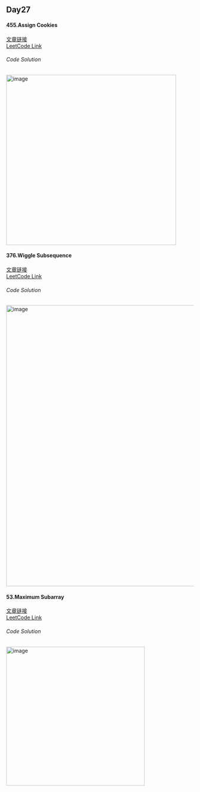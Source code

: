 ## Day27  

#### 455.Assign Cookies  
[文章链接](https://programmercarl.com/0455.%E5%88%86%E5%8F%91%E9%A5%BC%E5%B9%B2.html)  
[LeetCode Link](https://leetcode.com/problems/assign-cookies/description/)  

###### Code Solution  
<img width="456" alt="image" src="https://github.com/user-attachments/assets/cb5d376c-33f2-4e58-add8-e97491b5fa03" />

#### 376.Wiggle Subsequence  
[文章链接](https://programmercarl.com/0376.%E6%91%86%E5%8A%A8%E5%BA%8F%E5%88%97.html)  
[LeetCode Link](https://leetcode.com/problems/wiggle-subsequence/description/)  

###### Code Solution  
<img width="753" alt="image" src="https://github.com/user-attachments/assets/fe4c52b3-ddf6-430e-bff5-573d539c4aa4" />

#### 53.Maximum Subarray  
[文章链接](https://programmercarl.com/0053.%E6%9C%80%E5%A4%A7%E5%AD%90%E5%BA%8F%E5%92%8C.html)  
[LeetCode Link](https://leetcode.com/problems/maximum-subarray/description/)  

###### Code Solution  
<img width="372" alt="image" src="https://github.com/user-attachments/assets/7fcc783b-e43f-4032-8248-2b28ceb87186" />

